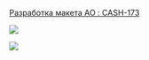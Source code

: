 [Разработка макета АО : CASH-173](https://yt.surgutneftegas.ru:4443/issue/CASH-173)

![](msedge_UxOrQcGuxj.png)

![](msedge_DuDtv1iHAf.png)
